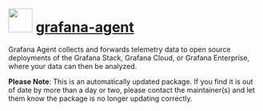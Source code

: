 # <img src="https://cdn.jsdelivr.net/gh/mkevenaar/chocolatey-packages@0462688e26372e1922bd13142072fac888eb9b3f/icons/grafana.svg" width="48" height="48"/> [grafana-agent](https://community.chocolatey.org/packages/grafana-agent)

Grafana Agent collects and forwards telemetry data to open source deployments of the Grafana Stack, Grafana Cloud, or Grafana Enterprise, where your data can then be analyzed.

**Please Note**: This is an automatically updated package. If you find it is
out of date by more than a day or two, please contact the maintainer(s) and
let them know the package is no longer updating correctly.
